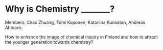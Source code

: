 Why is Chemistry _______?
=========

Members: Chao Zhuang, Tomi Koponen, Katariina Kunnaton, Andreas Ahlbäck

How to enhance the image of chemical insutry in Finland and how to attract the younger generation towards chemistry?
